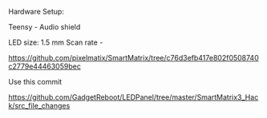 Hardware Setup:

Teensy - Audio shield

LED size: 1.5 mm
Scan rate - 

https://github.com/pixelmatix/SmartMatrix/tree/c76d3efb417e802f0508740c2779e44463059bec

Use this commit

https://github.com/GadgetReboot/LEDPanel/tree/master/SmartMatrix3_Hack/src_file_changes

